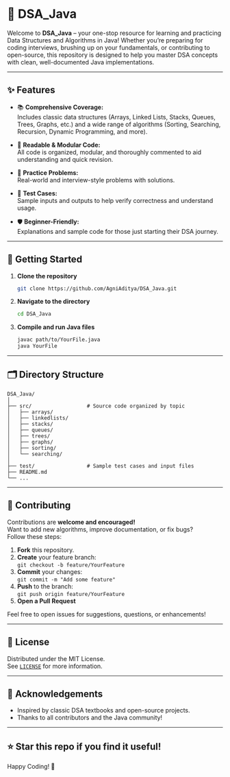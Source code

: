# 🚀 DSA_Java

Welcome to **DSA_Java** – your one-stop resource for learning and practicing Data Structures and Algorithms in Java! Whether you’re preparing for coding interviews, brushing up on your fundamentals, or contributing to open-source, this repository is designed to help you master DSA concepts with clean, well-documented Java implementations.

---

## ✨ Features

- 📚 **Comprehensive Coverage:**  
  Includes classic data structures (Arrays, Linked Lists, Stacks, Queues, Trees, Graphs, etc.) and a wide range of algorithms (Sorting, Searching, Recursion, Dynamic Programming, and more).

- 📝 **Readable & Modular Code:**  
  All code is organized, modular, and thoroughly commented to aid understanding and quick revision.

- 🧩 **Practice Problems:**  
  Real-world and interview-style problems with solutions.

- 🧪 **Test Cases:**  
  Sample inputs and outputs to help verify correctness and understand usage.

- 🛡️ **Beginner-Friendly:**  
  Explanations and sample code for those just starting their DSA journey.

---

## 🚦 Getting Started

1. **Clone the repository**
   ```bash
   git clone https://github.com/AgniAditya/DSA_Java.git
   ```
2. **Navigate to the directory**
   ```bash
   cd DSA_Java
   ```
3. **Compile and run Java files**
   ```bash
   javac path/to/YourFile.java
   java YourFile
   ```

---

## 🗂️ Directory Structure

```
DSA_Java/
│
├── src/                  # Source code organized by topic
│   ├── arrays/
│   ├── linkedlists/
│   ├── stacks/
│   ├── queues/
│   ├── trees/
│   ├── graphs/
│   ├── sorting/
│   └── searching/
│
├── test/                 # Sample test cases and input files
├── README.md
└── ...
```

---

## 🤝 Contributing

Contributions are **welcome and encouraged!**  
Want to add new algorithms, improve documentation, or fix bugs?  
Follow these steps:

1. **Fork** this repository.
2. **Create** your feature branch:  
   `git checkout -b feature/YourFeature`
3. **Commit** your changes:  
   `git commit -m "Add some feature"`
4. **Push** to the branch:  
   `git push origin feature/YourFeature`
5. **Open a Pull Request**

Feel free to open issues for suggestions, questions, or enhancements!

---

## 📄 License

Distributed under the MIT License.  
See [`LICENSE`](LICENSE) for more information.

---

## 🙏 Acknowledgements

- Inspired by classic DSA textbooks and open-source projects.
- Thanks to all contributors and the Java community!

---

## ⭐️ Star this repo if you find it useful!  
Happy Coding! 🚀